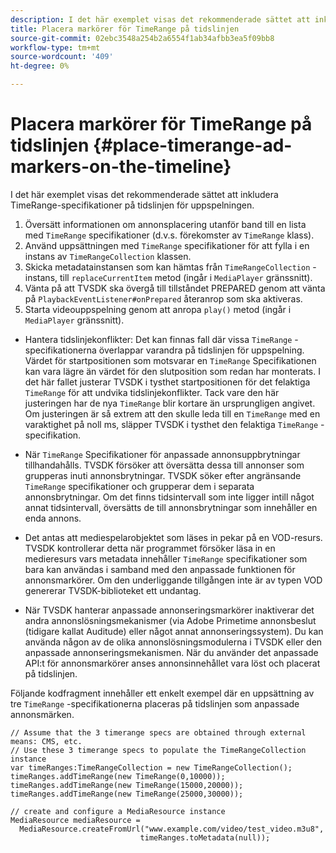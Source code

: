 ```yaml
---
description: I det här exemplet visas det rekommenderade sättet att inkludera TimeRange-specifikationer på tidslinjen för uppspelningen.
title: Placera markörer för TimeRange på tidslinjen
source-git-commit: 02ebc3548a254b2a6554f1ab34afbb3ea5f09bb8
workflow-type: tm+mt
source-wordcount: '409'
ht-degree: 0%

---
```


# Placera markörer för TimeRange på tidslinjen {#place-timerange-ad-markers-on-the-timeline}

I det här exemplet visas det rekommenderade sättet att inkludera TimeRange-specifikationer på tidslinjen för uppspelningen.

1. Översätt informationen om annonsplacering utanför band till en lista med `TimeRange` specifikationer (d.v.s. förekomster av `TimeRange` klass).
1. Använd uppsättningen med `TimeRange` specifikationer för att fylla i en instans av `TimeRangeCollection` klassen.
1. Skicka metadatainstansen som kan hämtas från `TimeRangeCollection` -instans, till `replaceCurrentItem` metod (ingår i `MediaPlayer` gränssnitt).
1. Vänta på att TVSDK ska övergå till tillståndet PREPARED genom att vänta på `PlaybackEventListener#onPrepared` återanrop som ska aktiveras.
1. Starta videouppspelning genom att anropa `play()` metod (ingår i `MediaPlayer` gränssnitt).

* Hantera tidslinjekonflikter: Det kan finnas fall där vissa `TimeRange` -specifikationerna överlappar varandra på tidslinjen för uppspelning. Värdet för startpositionen som motsvarar en `TimeRange` Specifikationen kan vara lägre än värdet för den slutposition som redan har monterats. I det här fallet justerar TVSDK i tysthet startpositionen för det felaktiga `TimeRange` för att undvika tidslinjekonflikter. Tack vare den här justeringen har de nya `TimeRange` blir kortare än ursprungligen angivet. Om justeringen är så extrem att den skulle leda till en `TimeRange` med en varaktighet på noll ms, släpper TVSDK i tysthet den felaktiga `TimeRange` -specifikation.

* När `TimeRange` Specifikationer för anpassade annonsuppbrytningar tillhandahålls. TVSDK försöker att översätta dessa till annonser som grupperas inuti annonsbrytningar. TVSDK söker efter angränsande `TimeRange` specifikationer och grupperar dem i separata annonsbrytningar. Om det finns tidsintervall som inte ligger intill något annat tidsintervall, översätts de till annonsbrytningar som innehåller en enda annons.

* Det antas att mediespelarobjektet som läses in pekar på en VOD-resurs. TVSDK kontrollerar detta när programmet försöker läsa in en medieresurs vars metadata innehåller `TimeRange` specifikationer som bara kan användas i samband med den anpassade funktionen för annonsmarkörer. Om den underliggande tillgången inte är av typen VOD genererar TVSDK-biblioteket ett undantag.

* När TVSDK hanterar anpassade annonseringsmarkörer inaktiverar det andra annonslösningsmekanismer (via Adobe Primetime annonsbeslut (tidigare kallat Auditude) eller något annat annonseringssystem). Du kan använda någon av de olika annonslösningsmodulerna i TVSDK eller den anpassade annonseringsmekanismen. När du använder det anpassade API:t för annonsmarkörer anses annonsinnehållet vara löst och placerat på tidslinjen.

<!--<a id="example_639BD1B66CE74F3DB65ED06CAD23EB09"></a>-->

Följande kodfragment innehåller ett enkelt exempel där en uppsättning av tre `TimeRange` -specifikationerna placeras på tidslinjen som anpassade annonsmärken.

```
// Assume that the 3 timerange specs are obtained through external means: CMS, etc. 
// Use these 3 timerange specs to populate the TimeRangeCollection instance 
var timeRanges:TimeRangeCollection = new TimeRangeCollection(); 
timeRanges.addTimeRange(new TimeRange(0,10000)); 
timeRanges.addTimeRange(new TimeRange(15000,20000)); 
timeRanges.addTimeRange(new TimeRange(25000,30000)); 
  
// create and configure a MediaResource instance 
MediaResource mediaResource =  
  MediaResource.createFromUrl("www.example.com/video/test_video.m3u8",  
                             timeRanges.toMetadata(null));
```
